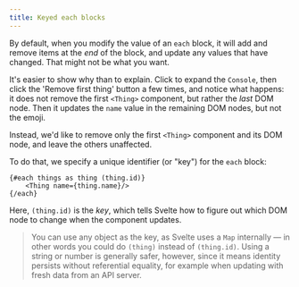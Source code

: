 ```yaml
---
title: Keyed each blocks
---
```


By default, when you modify the value of an `each` block, it will add and remove items at the _end_ of the block, and update any values that have changed. That might not be what you want.

It's easier to show why than to explain. Click to expand the `Console`, then click the 'Remove first thing' button a few times, and notice what happens: it does not remove the first `<Thing>` component, but rather the _last_ DOM node. Then it updates the `name` value in the remaining DOM nodes, but not the emoji.

Instead, we'd like to remove only the first `<Thing>` component and its DOM node, and leave the others unaffected.

To do that, we specify a unique identifier (or "key") for the `each` block:

```svelte
{#each things as thing (thing.id)}
	<Thing name={thing.name}/>
{/each}
```

Here, `(thing.id)` is the _key_, which tells Svelte how to figure out which DOM node to change when the component updates.

> You can use any object as the key, as Svelte uses a `Map` internally — in other words you could do `(thing)` instead of `(thing.id)`. Using a string or number is generally safer, however, since it means identity persists without referential equality, for example when updating with fresh data from an API server.
